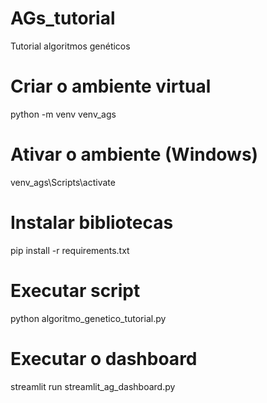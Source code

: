 # AGs_tutorial
Tutorial algoritmos genéticos


# Criar o ambiente virtual
python -m venv venv_ags

# Ativar o ambiente (Windows)
venv_ags\Scripts\activate

# Instalar bibliotecas
pip install -r requirements.txt

# Executar script
python algoritmo_genetico_tutorial.py

# Executar o dashboard
streamlit run streamlit_ag_dashboard.py

